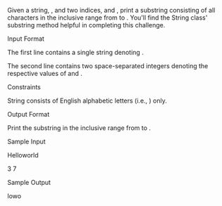 Given a string, , and two indices,  and , print a substring consisting of all characters in the inclusive range from  to . You'll find the String class' substring method helpful in completing this challenge.

Input Format

The first line contains a single string denoting .

The second line contains two space-separated integers denoting the respective values of  and .

Constraints

String  consists of English alphabetic letters (i.e., ) only.

Output Format

Print the substring in the inclusive range from  to .

Sample Input

Helloworld

3 7

Sample Output

lowo

